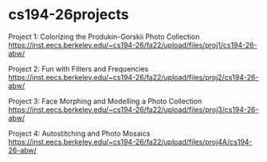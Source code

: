 # cs194-26projects

Project 1: Colorizing the Produkin-Gorskii Photo Collection
https://inst.eecs.berkeley.edu/~cs194-26/fa22/upload/files/proj1/cs194-26-abw/

Project 2: Fun with Filters and Frequencies
https://inst.eecs.berkeley.edu/~cs194-26/fa22/upload/files/proj2/cs194-26-abw/

Project 3: Face Morphing and Modelling a Photo Collection
https://inst.eecs.berkeley.edu/~cs194-26/fa22/upload/files/proj3/cs194-26-abw/

Project 4: Autostitching and Photo Mosaics
https://inst.eecs.berkeley.edu/~cs194-26/fa22/upload/files/proj4A/cs194-26-abw/
